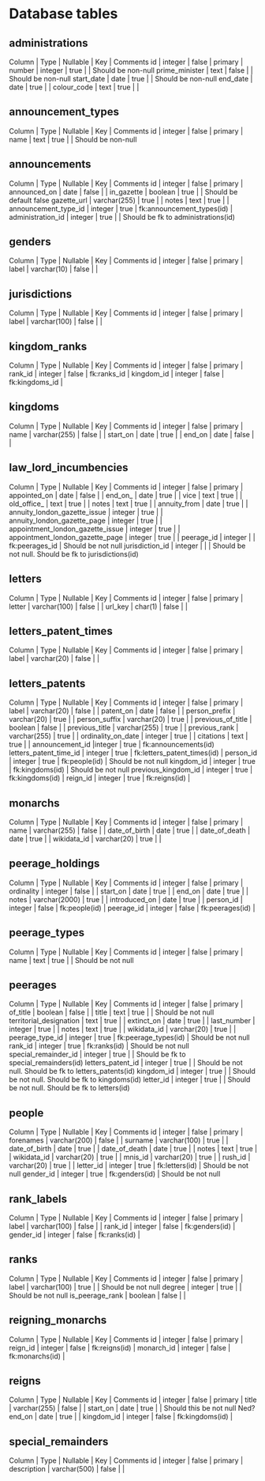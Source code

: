 # Database tables

## administrations

Column | Type | Nullable | Key | Comments
id | integer | false | primary | 
number | integer | true | | Should be non-null
prime_minister | text | false | | Should be non-null
start_date | date | true | |  Should be non-null
end_date | date | true | |
colour_code | text | true | |

## announcement_types

Column | Type | Nullable | Key | Comments
id | integer | false | primary |
name | text | true | |  Should be non-null

## announcements

Column | Type | Nullable | Key | Comments
id | integer | false | primary |
announced_on | date | false | |
in_gazette | boolean | true | | Should be default false
gazette_url | varchar(255) | true | |
notes | text | true | |
announcement_type_id | integer | true | fk:announcement_types(id) |
administration_id | integer | true | | Should be fk to administrations(id)

## genders

Column | Type | Nullable | Key | Comments
id | integer | false | primary |
label | varchar(10) | false | |

## jurisdictions

Column | Type | Nullable | Key | Comments
id | integer | false | primary |
label | varchar(100) | false | |

## kingdom_ranks

Column | Type | Nullable | Key | Comments
id | integer | false | primary |
rank_id | integer | false | fk:ranks_id |
kingdom_id | integer | false | fk:kingdoms_id |

## kingdoms

Column | Type | Nullable | Key | Comments
id | integer | false | primary |
name | varchar(255) | false | | 
start_on | date | true | | 
end_on   | date | false | |

## law_lord_incumbencies

Column | Type | Nullable | Key | Comments
id | integer | false | primary |
appointed_on | date | false | |
end_on_ | date | true | |
vice | text | true | |
old_office_ | text | true | |
notes | text | true | |
annuity_from | date | true | |
annuity_london_gazette_issue | integer | true | |
annuity_london_gazette_page | integer | true | |
appointment_london_gazette_issue | integer | true | |
appointment_london_gazette_page | integer | true | |
peerage_id | integer | | fk:peerages_id | Should be not null
jurisdiction_id | integer | |  | Should be not null. Should be fk to jurisdictions(id)

## letters

Column | Type | Nullable | Key | Comments
id | integer | false | primary |
letter | varchar(100) | false | |
url_key | char(1) | false | |

## letters_patent_times

Column | Type | Nullable | Key | Comments
id | integer | false | primary |
label | varchar(20) | false | |

## letters_patents

Column | Type | Nullable | Key | Comments
id | integer | false | primary |
label | varchar(20) | false | |
patent_on | date | false | |
person_prefix | varchar(20) | true | | 
person_suffix | varchar(20) | true | | 
previous_of_title | boolean | false | | 
previous_title | varchar(255) | true | |
previous_rank | varchar(255) | true | |
ordinality_on_date | integer | true | |
citations | text | true | |
announcement_id |integer | true | fk:announcements(id)
letters_patent_time_id | integer | true | fk:letters_patent_times(id) |
person_id | integer | true | fk:people(id) | Should be not null
kingdom_id | integer | true | fk:kingdoms(id) | Should be not null
previous_kingdom_id | integer | true | fk:kingdoms(id) |
reign_id | integer | true | fk:reigns(id) |

## monarchs

Column | Type | Nullable | Key | Comments
id | integer | false | primary |
name | varchar(255) | false | |
date_of_birth | date | true | |
date_of_death | date | true | |
wikidata_id | varchar(20) | true | |

## peerage_holdings

Column | Type | Nullable | Key | Comments
id | integer | false | primary |
ordinality | integer | false | |
start_on | date | true | |
end_on | date | true | |
notes | varchar(2000) | true | |
introduced_on | date | true | |
person_id | integer | false | fk:people(id) |
peerage_id | integer | false | fk:peerages(id) |

## peerage_types

Column | Type | Nullable | Key | Comments
id | integer | false | primary |
name | text | true | | Should be not null

## peerages

Column | Type | Nullable | Key | Comments
id | integer | false | primary |
of_title | boolean | false | |
title | text | true | | Should be not null
territorial_designation | text | true | | 
extinct_on | date | true | | 
last_number | integer | true | | 
notes | text | true | | 
wikidata_id | varchar(20) | true | | 
peerage_type_id | integer | true | fk:peerage_types(id) | Should be not null
rank_id | integer | true | fk:ranks(id) | Should be not null
special_remainder_id | integer | true |  | Should be fk to special_remainders(id)
letters_patent_id | integer | true |  | Should be not null. Should be fk to letters_patents(id)
kingdom_id | integer | true |  | Should be not null. Should be fk to kingdoms(id)
letter_id | integer | true |  | Should be not null. Should be fk to letters(id)

## people

Column | Type | Nullable | Key | Comments
id | integer | false | primary |
forenames | varchar(200) | false | |
surname | varchar(100) | true | |
date_of_birth | date | true | |
date_of_death | date | true | |
notes | text | true | |
wikidata_id | varchar(20) | true | |
mnis_id | varchar(20) | true | |
rush_id | varchar(20) | true | |
letter_id | integer | true | fk:letters(id) | Should be not null
gender_id | integer | true | fk:genders(id) | Should be not null

## rank_labels

Column | Type | Nullable | Key | Comments
id | integer | false | primary |
label | varchar(100) | false | |
rank_id | integer | false | fk:genders(id) |
gender_id | integer | false | fk:ranks(id) |

## ranks

Column | Type | Nullable | Key | Comments
id | integer | false | primary |
label | varchar(100) | true | | Should be not null
degree | integer | true | | Should be not null
is_peerage_rank | boolean | false | |

## reigning_monarchs

Column | Type | Nullable | Key | Comments
id | integer | false | primary |
reign_id | integer | false | fk:reigns(id) | 
monarch_id | integer | false | fk:monarchs(id) | 

## reigns

Column | Type | Nullable | Key | Comments
id | integer | false | primary |
title | varchar(255) | false | | 
start_on | date | true | | Should this be not null Ned?
end_on | date | true | |
kingdom_id | integer | false | fk:kingdoms(id) |

## special_remainders

Column | Type | Nullable | Key | Comments
id | integer | false | primary |
description | varchar(500) | false | | 



